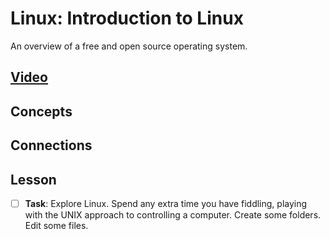 # Linux: Introduction to Linux
An overview of a free and open source operating system.

## [Video](https://vimeo.com/1005196173)

## Concepts

## Connections

## Lesson

- [ ] **Task**: Explore Linux. Spend any extra time you have fiddling, playing with the UNIX approach to controlling a computer. Create some folders. Edit some files.
